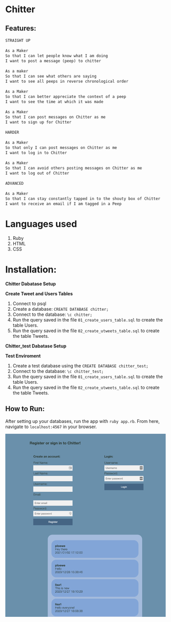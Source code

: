 Chitter
=================
Features:
-------

```
STRAIGHT UP

As a Maker
So that I can let people know what I am doing  
I want to post a message (peep) to chitter

As a maker
So that I can see what others are saying  
I want to see all peeps in reverse chronological order

As a Maker
So that I can better appreciate the context of a peep
I want to see the time at which it was made

As a Maker
So that I can post messages on Chitter as me
I want to sign up for Chitter

HARDER

As a Maker
So that only I can post messages on Chitter as me
I want to log in to Chitter

As a Maker
So that I can avoid others posting messages on Chitter as me
I want to log out of Chitter

ADVANCED

As a Maker
So that I can stay constantly tapped in to the shouty box of Chitter
I want to receive an email if I am tagged in a Peep
```
# Languages used
1. Ruby
2. HTML
3. CSS


# Installation:

**Chitter Dabatase Setup**

**Create Tweet and Users Tables**


1. Connect to psql
2. Create a database: `CREATE DATABASE chitter;`
3. Connect to the database: `\c chitter;`
4. Run the query saved in the file ```01_create_users_table.sql``` to create the table Users.
5. Run the query saved in the file ```02_create_utweets_table.sql``` to create the table Tweets.

**Chitter_test Dabatase Setup**

**Test Enviroment**

1. Create a test database using the `CREATE DATABASE chitter_test;`
2. Connect to the database: `\c chitter_test;`
3. Run the query saved in the file ```01_create_users_table.sql``` to create the table Users.
4. Run the query saved in the file ```02_create_utweets_table.sql``` to create the table Tweets.



## How to Run:

After setting up your databases, run the app with ```ruby app.rb```.
From here, navigate to ```localhost:4567``` in your browser.

![Homepage](Homepage.png)
